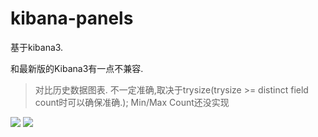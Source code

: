 kibana-panels
=============

基于kibana3.

和最新版的Kibana3有一点不兼容.

> 对比历史数据图表. 不一定准确,取决于trysize(trysize >= distinct field count时可以确保准确.); Min/Max Count还没实现
<img src="https://raw.githubusercontent.com/opsSysDev/kibana-panels/master/images/statisticstrend/edit.png">
<img src="https://raw.githubusercontent.com/opsSysDev/kibana-panels/master/images/statisticstrend/display.png">
